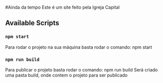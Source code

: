 #Ainda da tempo
Este é um site feito pela Igreja Capital

## Available Scripts


### `npm start`

Para rodar o projeto na sua máquina basta rodar o comando: npm start


### `npm run build`

Para publicar o projeto basta rodar o comando: npm run build
Será criado uma pasta build, onde contem o projeto para ser publicado

